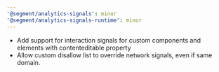 ```yaml
---
'@segment/analytics-signals': minor
'@segment/analytics-signals-runtime': minor
---
```


- Add support for interaction signals for custom components and elements with contenteditable property
- Allow custom disallow list to override network signals, even if same domain.
